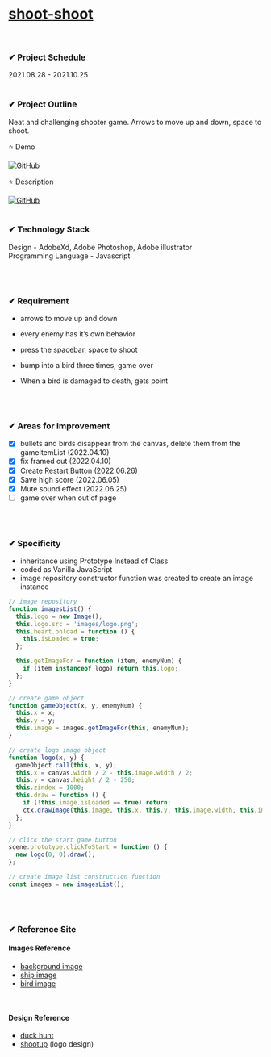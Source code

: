 # [shoot-shoot](https://lshyun730.github.io/shoot-shoot/)

<br>

### ✔ Project Schedule

2021.08.28 - 2021.10.25
<br><br>

### ✔ Project Outline

Neat and challenging shooter game. Arrows to move up and down, space to shoot.
<br>

⭐ Demo

<a href = "https://lshyun730.github.io/shoot-shoot/"><img alt="GitHub" src ="https://img.shields.io/badge/GitHub-181717.svg?&style=for-the-badge&logo=GitHub&logoColor=white"/>
</a>

⭐ Description

<a href = "https://drive.google.com/file/d/1eOE-lj2VxBPfoBy2XPr5744gL_LK-NKS/view"><img alt="GitHub" src ="https://img.shields.io/badge/Japanese-B7472A.svg?&style=for-the-badge&logo=Microsoft PowerPoint&logoColor=white"/>
</a>
<br><br>

### ✔ Technology Stack

Design - AdobeXd, Adobe Photoshop, Adobe illustrator <br>
Programming Language - Javascript

<br><br>

### ✔ Requirement

- arrows to move up and down
- every enemy has it’s own behavior
- press the spacebar, space to shoot
- bump into a bird three times, game over
- When a bird is damaged to death, gets point

  <br><br>

### ✔ Areas for Improvement

- [x] bullets and birds disappear from the canvas, delete them from the gameItemList (2022.04.10)
- [x] fix framed out (2022.04.10)
- [x] Create Restart Button (2022.06.26)
- [x] Save high score (2022.06.05)
- [x] Mute sound effect (2022.06.25)
- [ ] game over when out of page

<br><br>

### ✔ Specificity

- inheritance using Prototype Instead of Class
- coded as Vanilla JavaScript
- image repository constructor function was created to create an image instance

```javascript
// image repository
function imagesList() {
  this.logo = new Image();
  this.logo.src = 'images/logo.png';
  this.heart.onload = function () {
    this.isLoaded = true;
  };

  this.getImageFor = function (item, enemyNum) {
    if (item instanceof logo) return this.logo;
  };
}

// create game object
function gameObject(x, y, enemyNum) {
  this.x = x;
  this.y = y;
  this.image = images.getImageFor(this, enemyNum);
}

// create logo image object
function logo(x, y) {
  gameObject.call(this, x, y);
  this.x = canvas.width / 2 - this.image.width / 2;
  this.y = canvas.height / 2 - 250;
  this.zindex = 1000;
  this.draw = function () {
    if (!this.image.isLoaded == true) return;
    ctx.drawImage(this.image, this.x, this.y, this.image.width, this.image.height);
  };
}

// click the start game button
scene.prototype.clickToStart = function () {
  new logo(0, 0).draw();
};

// create image list construction function
const images = new imagesList();
```

<br><br>

### ✔ Reference Site

#### Images Reference

- [background image](https://kr.freepik.com/free-vector/adventure-background_16921968.htm)
- [ship image](https://www.freepik.com/free-vector/astronaut-riding-rocket-cartoon-vector-icon-illustration-science-technology-icon-concept-isolated-premium-vector-flat-cartoon-style_17303379.htm#page=2&query=astronaut%20space%20rocket&position=23&from_view=search)
- [bird image](https://www.freepik.com/free-vector/kawaii-birds-collection_4320275.htm#&position=3&from_view=undefined#position=1)

<br>

#### Design Reference

- [duck hunt](https://www.silvergames.com/en/duck-hunt)
- [shootup](https://shootup.io/) (logo design)

<br>
<br>
